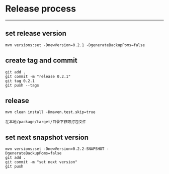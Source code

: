 # Release process

----------

## set release version

    mvn versions:set -DnewVersion=0.2.1 -DgenerateBackupPoms=false

## create tag and commit

    git add .
    git commit -m "release 0.2.1"
    git tag 0.2.1
    git push --tags
    
## release

    mvn clean install -Dmaven.test.skip=true

	在本地/package/target/目录下获取打包文件

## set next snapshot version

    mvn versions:set -DnewVersion=0.2.2-SNAPSHOT -DgenerateBackupPoms=false
    git add .
    git commit -m "set next version"
    git push